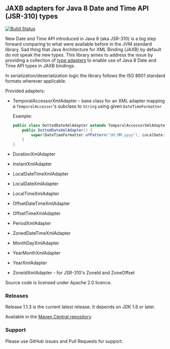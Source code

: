 JAXB adapters for Java 8 Date and Time API (JSR-310) types
---------

[![Build Status](https://travis-ci.com/threeten-jaxb/threeten-jaxb.svg?branch=master)](https://travis-ci.com/threeten-jaxb/threeten-jaxb)

New Date and Time API introduced in Java 8 (aka JSR-310) is a big step forward comparing to what were available before in the JVM standard library. Sad thing that Java Architecture for XML Binding (JAXB) by default do not speak the new types. This library aimes to address the issue by providing a collection of [type adapters](http://docs.oracle.com/javase/8/docs/api/javax/xml/bind/annotation/adapters/XmlAdapter.html) to enable use of Java 8 Date and Time API types in JAXB bindings.

In serialization/deserialization logic the library follows the ISO 8601 standard formats wherever applicable.

Provided adapters:
* TemporalAccessorXmlAdapter - base class for an XML adapter mapping a `TemporalAccessor`'s subclass to `String` using given `DateTimeFormatter`

  Example:
  ```java
  public class DottedDateXmlAdapter extends TemporalAccessorXmlAdapter<LocalDate> {
      public DottedDateXmlAdapter() {
          super(DateTimeFormatter.ofPattern("dd.MM.yyyy"), LocalDate::from);
      }
  }
  ```
* DurationXmlAdapter
* InstantXmlAdapter
* LocalDateTimeXmlAdapter
* LocalDateXmlAdapter
* LocalTimeXmlAdapter
* OffsetDateTimeXmlAdapter
* OffsetTimeXmlAdapter
* PeriodXmlAdapter
* ZonedDateTimeXmlAdapter
* MonthDayXmlAdapter
* YearMonthXmlAdapter
* YearXmlAdapter
* ZoneIdXmlAdapter - for JSR-310's ZoneId and ZoneOffset

Source code is licensed under Apache 2.0 licence.

### Releases
Release 1.1.3 is the current latest release.
It depends on JDK 1.8 or later.

Available in the [Maven Central repository](https://search.maven.org/artifact/com.migesok/jaxb-java-time-adapters/1.1.3/jar)

### Support
Please use GitHub issues and Pull Requests for support.
